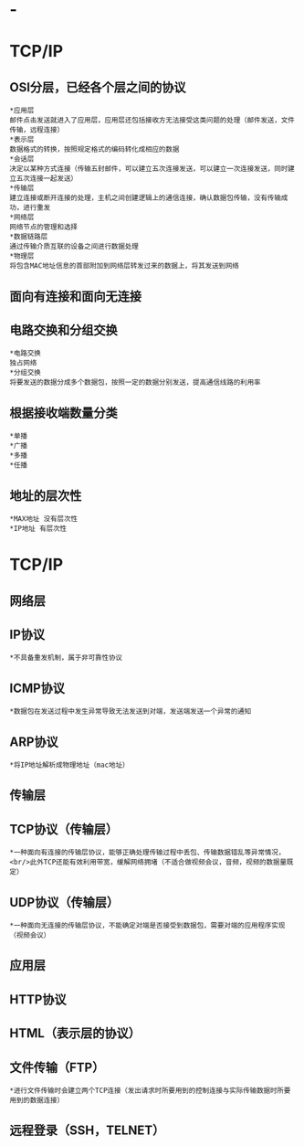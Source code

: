 # -
TCP/IP
======
OSI分层，已经各个层之间的协议
------
	*应用层
	邮件点击发送就进入了应用层，应用层还包括接收方无法接受这类问题的处理（邮件发送，文件传输，远程连接）
	*表示层
	数据格式的转换，按照规定格式的编码转化成相应的数据
	*会话层
	决定以某种方式连接（传输五封邮件，可以建立五次连接发送，可以建立一次连接发送，同时建立五次连接一起发送）
	*传输层
	建立连接或断开连接的处理，主机之间创建逻辑上的通信连接，确认数据包传输，没有传输成功，进行重发
	*网络层
	网络节点的管理和选择
	*数据链路层
	通过传输介质互联的设备之间进行数据处理
	*物理层
	将包含MAC地址信息的首部附加到网络层转发过来的数据上，将其发送到网络

面向有连接和面向无连接
------

电路交换和分组交换
------
	*电路交换
	独占网络
	*分组交换
	将要发送的数据分成多个数据包，按照一定的数据分别发送，提高通信线路的利用率
根据接收端数量分类
------
	*单播
	*广播
	*多播
	*任播
地址的层次性
------
	*MAX地址 没有层次性
	*IP地址 有层次性
	
TCP/IP
======
网络层
------
IP协议
------
	*不具备重发机制，属于非可靠性协议
ICMP协议
------
	*数据包在发送过程中发生异常导致无法发送到对端，发送端发送一个异常的通知
ARP协议
------
	*将IP地址解析成物理地址（mac地址）
	
传输层
------
TCP协议（传输层）
------
	*一种面向有连接的传输层协议，能够正确处理传输过程中丢包、传输数据错乱等异常情况，<br/>此外TCP还能有效利用带宽，缓解网络拥堵（不适合做视频会议，音频，视频的数据量既定）
UDP协议（传输层）
------
	*一种面向无连接的传输层协议，不能确定对端是否接受到数据包，需要对端的应用程序实现（视频会议）
应用层
------
HTTP协议
------
HTML（表示层的协议）
------
文件传输（FTP）
------
	*进行文件传输时会建立两个TCP连接（发出请求时所要用到的控制连接与实际传输数据时所要用到的数据连接）
远程登录（SSH，TELNET）
------

	
	
	
	
	
	
	
	
	
	
	
	
	
	
	
	
	
	
	
	
	
	
	
	
	
	
	
	
	
	
	
	
	
	
	
	
	